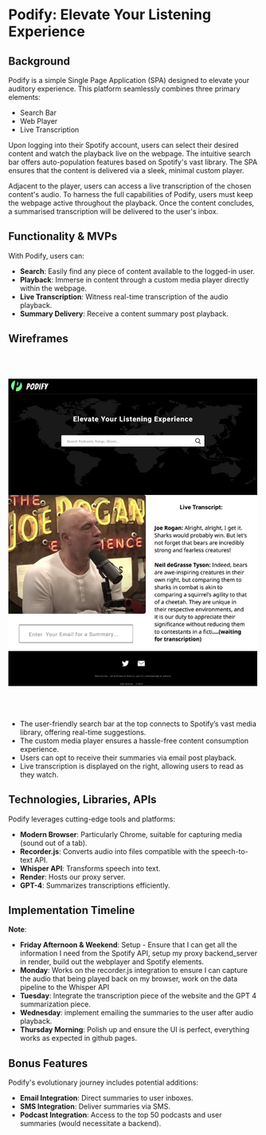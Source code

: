 # Podify: Elevate Your Listening Experience

## Background
Podify is a simple Single Page Application (SPA) designed to elevate your auditory experience. This platform seamlessly combines three primary elements:

- Search Bar
- Web Player
- Live Transcription

Upon logging into their Spotify account, users can select their desired content and watch the playback live on the webpage. The intuitive search bar offers auto-population features based on Spotify's vast library. The SPA ensures that the content is delivered via a sleek, minimal custom player.

Adjacent to the player, users can access a live transcription of the chosen content's audio. To harness the full capabilities of Podify, users must keep the webpage active throughout the playback. Once the content concludes, a summarised transcription will be delivered to the user's inbox.

## Functionality & MVPs
With Podify, users can:

- **Search**: Easily find any piece of content available to the logged-in user.
- **Playback**: Immerse in content through a custom media player directly within the webpage.
- **Live Transcription**: Witness real-time transcription of the audio playback.
- **Summary Delivery**: Receive a content summary post playback.

## Wireframes

<p align="left" style="padding-top: 50px; padding-bottom: 50px;"> 
    <img src="assets/wireframe.png" alt="show-page" width="500"/>
</p>


- The user-friendly search bar at the top connects to Spotify’s vast media library, offering real-time suggestions.
- The custom media player ensures a hassle-free content consumption experience.
- Users can opt to receive their summaries via email post playback.
- Live transcription is displayed on the right, allowing users to read as they watch.

## Technologies, Libraries, APIs
Podify leverages cutting-edge tools and platforms:

- **Modern Browser**: Particularly Chrome, suitable for capturing media (sound out of a tab).
- **Recorder.js**: Converts audio into files compatible with the speech-to-text API.
- **Whisper API**: Transforms speech into text.
- **Render**: Hosts our proxy server.
- **GPT-4**: Summarizes transcriptions efficiently.

## Implementation Timeline

**Note**:

- **Friday Afternoon & Weekend**: Setup - Ensure that I can get all the information I need from the Spotify API, setup my proxy backend_server in render, build out the webplayer and Spotify elements.
- **Monday**: Works on the recorder.js integration to ensure I can capture the audio that being played back on my browser, work on the data pipeline to the Whisper API
- **Tuesday**: Integrate the transcription piece of the website and the GPT 4 summarization piece.
- **Wednesday**: implement emailing the summaries to the user after audio playback.
- **Thursday Morning**: Polish up and ensure the UI is perfect, everything works as expected in github pages.

## Bonus Features
Podify's evolutionary journey includes potential additions:

- **Email Integration**: Direct summaries to user inboxes.
- **SMS Integration**: Deliver summaries via SMS.
- **Podcast Integration**: Access to the top 50 podcasts and user summaries (would necessitate a backend).

